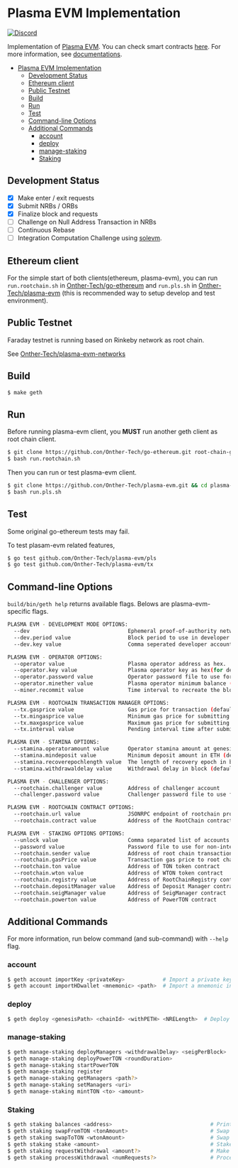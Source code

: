 # Plasma EVM Implementation

[![Discord](https://img.shields.io/badge/discord-join%20chat-blue.svg)](https://discord.gg/8wSpJKz)

Implementation of [Plasma EVM](https://tokamak.network). You can check smart contracts [here](https://github.com/Onther-Tech/plasma-evm-contracts). For more information, see [documentations](http://docs.tokamak.network/).

- [Plasma EVM Implementation](#plasma-evm-implementation)
  - [Development Status](#development-status)
  - [Ethereum client](#ethereum-client)
  - [Public Testnet](#public-testnet)
  - [Build](#build)
  - [Run](#run)
  - [Test](#test)
  - [Command-line Options](#command-line-options)
  - [Additional Commands](#additional-commands)
    - [account](#account)
    - [deploy](#deploy)
    - [manage-staking](#manage-staking)
    - [Staking](#staking)

## Development Status
- [x] Make enter / exit requests
- [x] Submit NRBs / ORBs
- [x] Finalize block and requests
- [ ] Challenge on Null Address Transaction in NRBs
- [ ] Continuous Rebase
- [ ] Integration Computation Challenge using [solevm](https://github.com/Onther-Tech/solEVM).

## Ethereum client

For the simple start of both clients(ethereum, plasma-evm), you can run `run.rootchain.sh` in [Onther-Tech/go-ethereum](https://github.com/Onther-Tech/go-ethereum) and `run.pls.sh` in [Onther-Tech/plasma-evm](https://github.com/Onther-Tech/plasma-evm) (this is recommended way to setup develop and test environment).

## Public Testnet

Faraday testnet is running based on Rinkeby network as root chain.

See [Onther-Tech/plasma-evm-networks](https://github.com/Onther-Tech/plasma-evm-networks)

## Build

```bash
$ make geth
```

## Run

Before running plasma-evm client, you **MUST** run another geth client as root chain client.

```bash
$ git clone https://github.con/Onther-Tech/go-ethereum.git root-chain-geth && cd root-chain-geth
$ bash run.rootchain.sh
```

Then you can run  or test plasma-evm client.

```bash
$ git clone https://github.con/Onther-Tech/plasma-evm.git && cd plasma-evm
$ bash run.pls.sh
```

## Test

Some original go-ethereum tests may fail.


To test plasam-evm related features,
```bash
$ go test github.com/Onther-Tech/plasma-evm/pls
$ go test github.com/Onther-Tech/plasma-evm/tx
```


## Command-line Options

`build/bin/geth help` returns available flags. Belows are plasma-evm-specific flags.

```bash
PLASMA EVM - DEVELOPMENT MODE OPTIONS:
  --dev                               Ephemeral proof-of-authority network with a pre-funded developer account, mining enabled
  --dev.period value                  Block period to use in developer mode (0 = mine only if transaction pending) (default: 0)
  --dev.key value                     Comma seperated developer account key as hex(for dev)

PLASMA EVM - OPERATOR OPTIONS:
  --operator value                    Plasma operator address as hex.
  --operator.key value                Plasma operator key as hex(for dev)
  --operator.password value           Operator password file to use for non-interactive password input
  --operator.minether value           Plasma operator minimum balance (default = 0.5 ether) (default: "0.5")
  --miner.recommit value              Time interval to recreate the block being mined (default: 3s)

PLASMA EVM - ROOTCHAIN TRANSACTION MANAGER OPTIONS:
  --tx.gasprice value                 Gas price for transaction (default = 10 Gwei) (default: 0)
  --tx.mingasprice value              Minimum gas price for submitting a block (default = 1 Gwei) (default: 1000000000)
  --tx.maxgasprice value              Maximum gas price for submitting a block (default = 100 Gwei) (default: 100000000000)
  --tx.interval value                 Pending interval time after submitting a block (default = 10s). If block submit transaction is not mined in 2 intervals, gas price will be adjusted. See https://golang.org/pkg/time/#ParseDuration (default: 10s)

PLASMA EVM - STAMINA OPTIONS:
  --stamina.operatoramount value      Operator stamina amount at genesis block in ETH (default: 1)
  --stamina.mindeposit value          Minimum deposit amount in ETH (default: 0.5)
  --stamina.recoverepochlength value  The length of recovery epoch in block (default: 120960)
  --stamina.withdrawaldelay value     Withdrawal delay in block (default: 362880)

PLASMA EVM - CHALLENGER OPTIONS:
  --rootchain.challenger value        Address of challenger account
  --challenger.password value         Challenger password file to use for non-interactive password input

PLASMA EVM - ROOTCHAIN CONTRACT OPTIONS:
  --rootchain.url value               JSONRPC endpoint of rootchain provider. If URL is empty, ignore the provider.
  --rootchain.contract value          Address of the RootChain contract

PLASMA EVM - STAKING OPTIONS OPTIONS:
  --unlock value                      Comma separated list of accounts to unlock
  --password value                    Password file to use for non-interactive password input
  --rootchain.sender value            Address of root chain transaction sender account. it MUST be unlocked by --unlock, --password flags (CAVEAT: To set plasma operator, use --operator flag)
  --rootchain.gasPrice value          Transaction gas price to root chain in GWei (default: 10000000000)
  --rootchain.ton value               Address of TON token contract
  --rootchain.wton value              Address of WTON token contract
  --rootchain.registry value          Address of RootChainRegistry contract
  --rootchain.depositManager value    Address of Deposit Manager contract
  --rootchain.seigManager value       Address of SeigManager contract
  --rootchain.powerton value          Address of PowerTON contract
```

## Additional Commands
For more information, run below command (and sub-command) with `--help` flag.

### account

```bash
$ geth account importKey <privateKey>            # Import a private key from hex key into a new account
$ geth account importHDwallet <mnemonic> <path>  # Import a mnemonic into a new account
```

### deploy
```bash
$ geth deploy <genesisPath> <chainId> <withPETH> <NRELength>  # Deploy RootChain contract and make genesis file
```

### manage-staking

```bash
$ geth manage-staking deployManagers <withdrawalDelay> <seigPerBlock>  # Deploy staking manager contracts (except PowerTON)
$ geth manage-staking deployPowerTON <roundDuration>                   # Deploy PowerTON contract
$ geth manage-staking startPowerTON                                    # Start PowerTON first round
$ geth manage-staking register                                         # Register RootChain contract
$ geth manage-staking getManagers <path?>                              # Get staking managers addresses in database
$ geth manage-staking setManagers <uri>                                # Set staking managers addresses in database
$ geth manage-staking mintTON <to> <amount>                            # Mint TON to account (for dev)
```

### Staking

```bash
$ geth staking balances <address>                               # Print balances of token and stake
$ geth staking swapFromTON <tonAmount>                          # Swap TON to WTON
$ geth staking swapToTON <wtonAmount>                           # Swap WTON to TON
$ geth staking stake <amount>                                   # Stake WTON
$ geth staking requestWithdrawal <amount?>                      # Make a withdrawal request
$ geth staking processWithdrawal <numRequests?>                 # Process pending withdrawals
```
